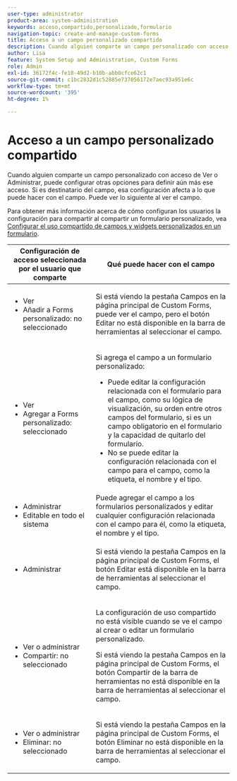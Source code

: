 ```yaml
---
user-type: administrator
product-area: system-administration
keywords: acceso,compartido,personalizado,formulario
navigation-topic: create-and-manage-custom-forms
title: Acceso a un campo personalizado compartido
description: Cuando alguien comparte un campo personalizado con acceso de Ver o Administrar, puede configurar otras opciones para definir aún más ese acceso. Si es destinatario del campo, esa configuración afecta a lo que puede hacer con el campo. Puede ver lo siguiente al ver el campo.
author: Lisa
feature: System Setup and Administration, Custom Forms
role: Admin
exl-id: 36172f4c-fe10-49d2-b10b-abb0cfce62c1
source-git-commit: c1bc2832d1c52885e737056172e7aec93a951e6c
workflow-type: tm+mt
source-wordcount: '395'
ht-degree: 1%

---
```


# Acceso a un campo personalizado compartido

Cuando alguien comparte un campo personalizado con acceso de Ver o Administrar, puede configurar otras opciones para definir aún más ese acceso. Si es destinatario del campo, esa configuración afecta a lo que puede hacer con el campo. Puede ver lo siguiente al ver el campo.

Para obtener más información acerca de cómo configuran los usuarios la configuración para compartir al compartir un formulario personalizado, vea [Configurar el uso compartido de campos y widgets personalizados en un formulario](/help/quicksilver/administration-and-setup/customize-workfront/create-manage-custom-forms/form-designer/manage-a-form/share-custom-fields.md).

<table style="table-layout:auto"> 
 <col> 
 <col> 
 <thead> 
  <tr> 
   <th>Configuración de acceso seleccionada por el usuario que comparte</th> 
   <th>Qué puede hacer con el campo</th> 
  </tr> 
 </thead> 
 <tbody> 
  <tr> 
   <td> 
    <ul> 
     <li>Ver</li> 
     <li>Añadir a Forms personalizado: no seleccionado</li> 
    </ul> </td> 
   <td> <p>Si está viendo la pestaña Campos en la página principal de Custom Forms, puede ver el campo, pero el botón Editar no está disponible en la barra de herramientas al seleccionar el campo.</p> </td> 
  </tr> 
  <tr> 
   <td> 
    <ul> 
     <li>Ver</li> 
     <li>Agregar a Forms personalizado: seleccionado</li> 
    </ul> </td> 
   <td> <p>Si agrega el campo a un formulario personalizado:</p> 
    <ul> 
     <li>Puede editar la configuración relacionada con el formulario para el campo, como su lógica de visualización, su orden entre otros campos del formulario, si es un campo obligatorio en el formulario y la capacidad de quitarlo del formulario.</li> 
     <li>No se puede editar la configuración relacionada con el campo para el campo, como la etiqueta, el nombre y el tipo.</li> 
    </ul> </td> 
  </tr> 
  <tr> 
   <td> 
    <ul> 
     <li>Administrar</li> 
     <li>Editable en todo el sistema</li> 
    </ul> </td> 
   <td>Puede agregar el campo a los formularios personalizados y editar cualquier configuración relacionada con el campo para él, como la etiqueta, el nombre y el tipo.</td> 
  </tr> 
  <tr> 
   <td> 
    <ul> 
     <li>Administrar</li> 
    </ul> </td> 
   <td> <p>Si está viendo la pestaña Campos en la página principal de Custom Forms, el botón Editar está disponible en la barra de herramientas al seleccionar el campo.</p> </td> 
  </tr> 
  <tr> 
   <td> 
    <ul> 
     <li>Ver o administrar</li> 
     <li>Compartir: no seleccionado</li> 
    </ul> </td> 
   <td> <p>La configuración de uso compartido no está visible cuando se ve el campo al crear o editar un formulario personalizado.</p> <p>Si está viendo la pestaña Campos en la página principal de Custom Forms, el botón Compartir de la barra de herramientas no está disponible en la barra de herramientas al seleccionar el campo.</p> </td> 
  </tr> 
  <tr> 
   <td> 
    <ul> 
     <li>Ver o administrar</li> 
     <li>Eliminar: no seleccionado</li> 
    </ul> </td> 
   <td> <p>Si está viendo la pestaña Campos en la página principal de Custom Forms, el botón Eliminar no está disponible en la barra de herramientas al seleccionar el campo.</p> </td> 
  </tr> 
 </tbody> 
</table>
